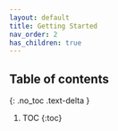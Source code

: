 ```yaml
---
layout: default
title: Getting Started
nav_order: 2
has_children: true
---
```


## Table of contents
{: .no_toc .text-delta }

1. TOC
{:toc}
